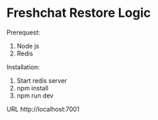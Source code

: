 # Freshchat Restore Logic

Prerequest:
  1. Node js
  2. Redis

Installation:
  1. Start redis server
  2. npm install
  3. npm run dev

URL http://localhost:7001

